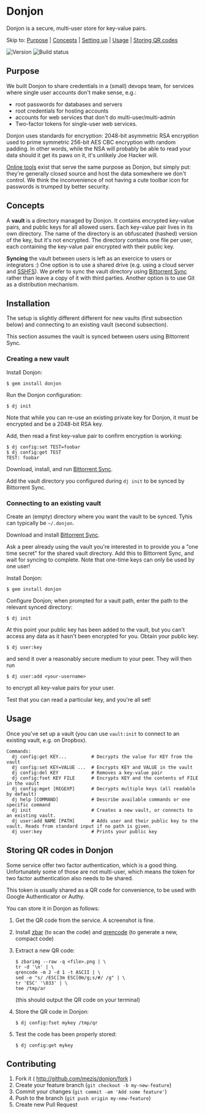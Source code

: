 # Donjon

Donjon is a secure, multi-user store for key-value pairs.

Skip to: [Purpose](#purpose) | [Concepts](#concepts) | [Setting
up](#installation) | [Usage](#usage) | [Storing QR
codes](#storing-qr-codes-in-donjon)

![Version](https://badge.fury.io/rb/donjon.svg)
![Build status](https://travis-ci.org/mezis/donjon.svg?branch=master)


## Purpose

We built Donjon to share credentials in a (small) devops team, for services where
single user accounts don't make sense, e.g.:

- root passwords for databases and servers
- root credentials for hosting accounts
- accounts for web services that don't do multi-user/multi-admin
- Two-factor tokens for single-user web services.

Donjon uses standards for encryption: 2048-bit asymmetric RSA encryption used to
prime symmetric 256-bit AES CBC encryption with random padding.
In other words, while the NSA will probably be able to read your data should it
get its paws on it, it's unlikely Joe Hacker will.

[Online tools](https://lastpass.com) exist that serve the same purpose as Donjon, but simply
put: they're generally closed source and host the data somewhere we don't
control. We think the inconvenience of not having a cute toolbar icon for
passwords is trumped by better security.

## Concepts

A **vault** is a directory managed by Donjon. It contains encrypted key-value
pairs, and public keys for all allowed users. Each key-value pair lives in its
own directory. The name of the directory is an obfuscated (hashed) version of
the key, but it's not encrypted. The directory contains one file per user, each
containing the key-value pair encrypted with their public key.

**Syncing** the vault between users is left as an exercice to users or
integrators :)
One option is to use a shared drive (e.g. using a cloud server and
[SSHFS](http://en.wikipedia.org/wiki/SSHFS)). We prefer to sync the vault
directory using [Bittorrent Sync](http://www.bittorrent.com/sync) rather than
leave a copy of it with third parties. Another option is to use Git as a
distribution mechanism.


## Installation

The setup is slightly different different for new vaults (first subsection below)
and connecting to an existing vault (second subsection).

This section assumes the vault is synced between users using Bittorrent Sync.


### Creating a new vault

Install Donjon:
    
    $ gem install donjon

Run the Donjon configuration:

    $ dj init

Note that while you can re-use an existing private key for Donjon, it must be
encrypted and be a 2048-bit RSA key.

Add, then read a first key-value pair to confirm encryption is working:

    $ dj config:set TEST=foobar
    $ dj config:get TEST
    TEST: foobar

Download, install, and run [Bittorrent Sync](http://www.bittorrent.com/sync/downloads).

Add the vault directory you configured during `dj init` to be synced by
Bittorrent Sync.


### Connecting to an existing vault

Create an (empty) directory where you want the vault to be synced. Tyhis can
typically be `~/.donjon`.

Download and install [Bittorrent Sync](http://www.bittorrent.com/sync/downloads).

Ask a peer already using the vault you're interested in to provide you a "one
time secret" for the shared vault directory. Add this to Bittorrent Sync, and
wait for syncing to complete. Note that one-time keys can only be used by one
user!

Install Donjon:

    $ gem install donjon

Configure Donjon; when prompted for a vault path, enter the path to the relevant
synced directory:

    $ dj init
    
At this point your public key has been added to the vault, but you can't access
any data as it hasn't been encrypted for you. Obtain your public key:

    $ dj user:key

and send it over a reasonably secure medium to your peer. They will then run

    $ dj user:add <your-username>

to encrypt all key-value pairs for your user.

Test that you can read a particular key, and you're all set!


## Usage

Once you've set up a vault (you can use `vault:init` to connect to an existing
vault, e.g. on Dropbox).

```
Commands:
  dj config:get KEY...         # Decrypts the value for KEY from the vault
  dj config:set KEY=VALUE ...  # Encrypts KEY and VALUE in the vault
  dj config:del KEY            # Removes a key-value pair
  dj config:fset KEY FILE      # Encrypts KEY and the contents of FILE in the vault
  dj config:mget [REGEXP]      # Decrypts multiple keys (all readable by default)
  dj help [COMMAND]            # Describe available commands or one specific command
  dj init                      # Creates a new vault, or connects to an existing vault.
  dj user:add NAME [PATH]      # Adds user and their public key to the vault. Reads from standard input if no path is given.
  dj user:key                  # Prints your public key
```


## Storing QR codes in Donjon

Some service offer two factor authentication, which is a good thing.
Unfortunately some of those are not multi-user, which means the token for two
factor authentication also needs to be shared.

This token is usually shared as a QR code for convenience, to be used with
Google Authenticator or Authy.

You can store it in Donjon as follows:

1. Get the QR code from the service. A screenshot is fine.

2. Install [zbar](http://zbar.sourceforge.net/) (to scan the code) and
   [qrencode](http://fukuchi.org/works/qrencode/) (to generate a new, compact
   code)

3. Extract a new QR code:

     ```
     $ zbarimg --raw -q <file>.png | \
     tr -d '\n' | \
     qrencode -m 2 -d 1 -t ASCII | \
     sed -e "s/ /ESC[3m ESC[0m/g;s/#/ /g" | \
     tr 'ESC' '\033' | \
     tee /tmp/ar
     ```

     (this should output the QR code on your terminal)

4. Store the QR code in Donjon:

    ```
    $ dj config:fset mykey /tmp/qr
    ```

5. Test the code has been properly stored:

    ```
    $ dj config:get mykey
    ```


## Contributing

1. Fork it ( http://github.com/mezis/donjon/fork )
2. Create your feature branch (`git checkout -b my-new-feature`)
3. Commit your changes (`git commit -am 'Add some feature'`)
4. Push to the branch (`git push origin my-new-feature`)
5. Create new Pull Request
